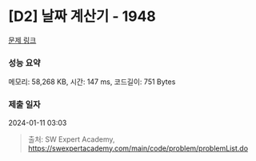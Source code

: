 # [D2] 날짜 계산기 - 1948 

[문제 링크](https://swexpertacademy.com/main/code/problem/problemDetail.do?contestProbId=AV5PnnU6AOsDFAUq) 

### 성능 요약

메모리: 58,268 KB, 시간: 147 ms, 코드길이: 751 Bytes

### 제출 일자

2024-01-11 03:03



> 출처: SW Expert Academy, https://swexpertacademy.com/main/code/problem/problemList.do